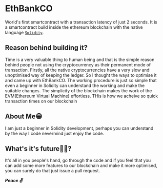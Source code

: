 # EthBankCO
World's first smartcontract with a transaction latency of just 2 seconds. It is a smartcontract build inside the ethereum blockchain with the native language [`Solidity`][sol].
## Reason behind building it?
Time is a very valuable thing to human being and that is the simple reason behind people not using the cryptocurrency as their permanent mode of transaction. Firstly, all the native cryptocurrencies have a very slow and unoptimised way of keeping the ledger. So I thought the ways to optimise it and came up with EthBankCO. The working procedure is just so simple that even a beginner in Solidity can understand the working and make the suitable changes. The simplicity of the blockchain makes the work of the EVM(Ethereum Virtual Machine) effortless. THis is how we acheive so quick transaction times on our blockchain

## About Me😁
I am just a beginner in Solidity development, perhaps you can understand by the way I code nevermind just enjoy the code. 

## What's it's future🤷‍♂️?
It's all in you people's hand, go through the code and if you feel that you can add some more features to our blockchain and make it more optimised, you can surely do that just issue a pull request.

***Peace ✌***



[sol]:https://docs.soliditylang.org/en/v0.8.16/
